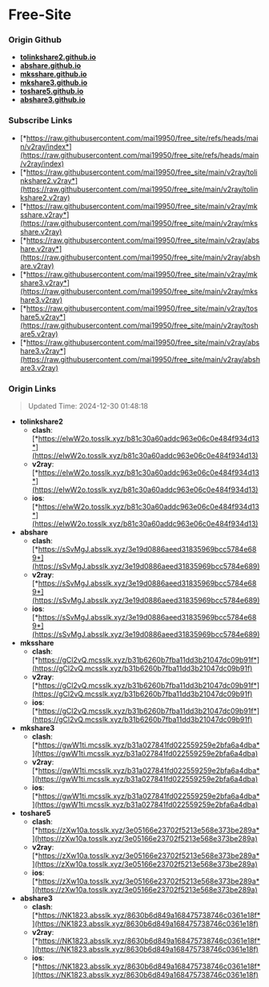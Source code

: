 # Free-Site

### Origin Github

- [**tolinkshare2.github.io**](https://github.com/tolinkshare2/tolinkshare2.github.io)
- [**abshare.github.io**](https://github.com/abshare/abshare.github.io)
- [**mksshare.github.io**](https://github.com/mksshare/mksshare.github.io)
- [**mkshare3.github.io**](https://github.com/mkshare3/mkshare3.github.io)
- [**toshare5.github.io**](https://github.com/toshare5/toshare5.github.io)
- [**abshare3.github.io**](https://github.com/abshare3/abshare3.github.io)

### Subscribe Links

- [*https://raw.githubusercontent.com/mai19950/free_site/refs/heads/main/v2ray/index*](https://raw.githubusercontent.com/mai19950/free_site/refs/heads/main/v2ray/index)
- [*https://raw.githubusercontent.com/mai19950/free_site/main/v2ray/tolinkshare2.v2ray*](https://raw.githubusercontent.com/mai19950/free_site/main/v2ray/tolinkshare2.v2ray)
- [*https://raw.githubusercontent.com/mai19950/free_site/main/v2ray/mksshare.v2ray*](https://raw.githubusercontent.com/mai19950/free_site/main/v2ray/mksshare.v2ray)
- [*https://raw.githubusercontent.com/mai19950/free_site/main/v2ray/abshare.v2ray*](https://raw.githubusercontent.com/mai19950/free_site/main/v2ray/abshare.v2ray)
- [*https://raw.githubusercontent.com/mai19950/free_site/main/v2ray/mkshare3.v2ray*](https://raw.githubusercontent.com/mai19950/free_site/main/v2ray/mkshare3.v2ray)
- [*https://raw.githubusercontent.com/mai19950/free_site/main/v2ray/toshare5.v2ray*](https://raw.githubusercontent.com/mai19950/free_site/main/v2ray/toshare5.v2ray)
- [*https://raw.githubusercontent.com/mai19950/free_site/main/v2ray/abshare3.v2ray*](https://raw.githubusercontent.com/mai19950/free_site/main/v2ray/abshare3.v2ray)

### Origin Links

> Updated Time: 2024-12-30 01:48:18

- **tolinkshare2**
  - **clash**: [*https://eIwW2o.tosslk.xyz/b81c30a60addc963e06c0e484f934d13*](https://eIwW2o.tosslk.xyz/b81c30a60addc963e06c0e484f934d13)
  - **v2ray**: [*https://eIwW2o.tosslk.xyz/b81c30a60addc963e06c0e484f934d13*](https://eIwW2o.tosslk.xyz/b81c30a60addc963e06c0e484f934d13)
  - **ios**: [*https://eIwW2o.tosslk.xyz/b81c30a60addc963e06c0e484f934d13*](https://eIwW2o.tosslk.xyz/b81c30a60addc963e06c0e484f934d13)
- **abshare**
  - **clash**: [*https://sSvMgJ.absslk.xyz/3e19d0886aeed31835969bcc5784e689*](https://sSvMgJ.absslk.xyz/3e19d0886aeed31835969bcc5784e689)
  - **v2ray**: [*https://sSvMgJ.absslk.xyz/3e19d0886aeed31835969bcc5784e689*](https://sSvMgJ.absslk.xyz/3e19d0886aeed31835969bcc5784e689)
  - **ios**: [*https://sSvMgJ.absslk.xyz/3e19d0886aeed31835969bcc5784e689*](https://sSvMgJ.absslk.xyz/3e19d0886aeed31835969bcc5784e689)
- **mksshare**
  - **clash**: [*https://gCl2vQ.mcsslk.xyz/b31b6260b7fba11dd3b21047dc09b91f*](https://gCl2vQ.mcsslk.xyz/b31b6260b7fba11dd3b21047dc09b91f)
  - **v2ray**: [*https://gCl2vQ.mcsslk.xyz/b31b6260b7fba11dd3b21047dc09b91f*](https://gCl2vQ.mcsslk.xyz/b31b6260b7fba11dd3b21047dc09b91f)
  - **ios**: [*https://gCl2vQ.mcsslk.xyz/b31b6260b7fba11dd3b21047dc09b91f*](https://gCl2vQ.mcsslk.xyz/b31b6260b7fba11dd3b21047dc09b91f)
- **mkshare3**
  - **clash**: [*https://gwW1ti.mcsslk.xyz/b31a027841fd022559259e2bfa6a4dba*](https://gwW1ti.mcsslk.xyz/b31a027841fd022559259e2bfa6a4dba)
  - **v2ray**: [*https://gwW1ti.mcsslk.xyz/b31a027841fd022559259e2bfa6a4dba*](https://gwW1ti.mcsslk.xyz/b31a027841fd022559259e2bfa6a4dba)
  - **ios**: [*https://gwW1ti.mcsslk.xyz/b31a027841fd022559259e2bfa6a4dba*](https://gwW1ti.mcsslk.xyz/b31a027841fd022559259e2bfa6a4dba)
- **toshare5**
  - **clash**: [*https://zXw10a.tosslk.xyz/3e05166e23702f5213e568e373be289a*](https://zXw10a.tosslk.xyz/3e05166e23702f5213e568e373be289a)
  - **v2ray**: [*https://zXw10a.tosslk.xyz/3e05166e23702f5213e568e373be289a*](https://zXw10a.tosslk.xyz/3e05166e23702f5213e568e373be289a)
  - **ios**: [*https://zXw10a.tosslk.xyz/3e05166e23702f5213e568e373be289a*](https://zXw10a.tosslk.xyz/3e05166e23702f5213e568e373be289a)
- **abshare3**
  - **clash**: [*https://NK1823.absslk.xyz/8630b6d849a168475738746c0361e18f*](https://NK1823.absslk.xyz/8630b6d849a168475738746c0361e18f)
  - **v2ray**: [*https://NK1823.absslk.xyz/8630b6d849a168475738746c0361e18f*](https://NK1823.absslk.xyz/8630b6d849a168475738746c0361e18f)
  - **ios**: [*https://NK1823.absslk.xyz/8630b6d849a168475738746c0361e18f*](https://NK1823.absslk.xyz/8630b6d849a168475738746c0361e18f)
